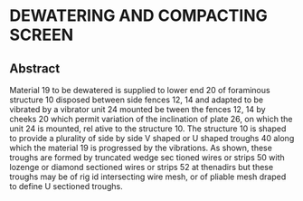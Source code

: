 # DEWATERING AND COMPACTING SCREEN

## Abstract
Material 19 to be dewatered is supplied to lower end 20 of foraminous structure 10 disposed between side fences 12, 14 and adapted to be vibrated by a vibrator unit 24 mounted be tween the fences 12, 14 by cheeks 20 which permit variation of the inclination of plate 26, on which the unit 24 is mounted, rel ative to the structure 10. The structure 10 is shaped to provide a plurality of side by side V shaped or U shaped troughs 40 along which the material 19 is progressed by the vibrations. As shown, these troughs are formed by truncated wedge sec tioned wires or strips 50 with lozenge or diamond sectioned wires or strips 52 at thenadirs but these troughs may be of rig id intersecting wire mesh, or of pliable mesh draped to define U sectioned troughs.